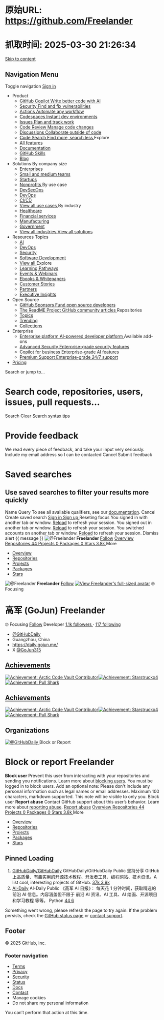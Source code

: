 # 原始URL: https://github.com/Freelander

# 抓取时间: 2025-03-30 21:26:34

[Skip to content](https://github.com/Freelander#start-of-content)
## Navigation Menu
Toggle navigation
[ ](https://github.com/)
[ Sign in ](https://github.com/login?return_to=https%3A%2F%2Fgithub.com%2FFreelander)
  * Product 
    * [ GitHub Copilot Write better code with AI  ](https://github.com/features/copilot)
    * [ Security Find and fix vulnerabilities  ](https://github.com/features/security)
    * [ Actions Automate any workflow  ](https://github.com/features/actions)
    * [ Codespaces Instant dev environments  ](https://github.com/features/codespaces)
    * [ Issues Plan and track work  ](https://github.com/features/issues)
    * [ Code Review Manage code changes  ](https://github.com/features/code-review)
    * [ Discussions Collaborate outside of code  ](https://github.com/features/discussions)
    * [ Code Search Find more, search less  ](https://github.com/features/code-search)
Explore
    * [ All features ](https://github.com/features)
    * [ Documentation ](https://docs.github.com)
    * [ GitHub Skills ](https://skills.github.com)
    * [ Blog ](https://github.blog)
  * Solutions 
By company size
    * [ Enterprises ](https://github.com/enterprise)
    * [ Small and medium teams ](https://github.com/team)
    * [ Startups ](https://github.com/enterprise/startups)
    * [ Nonprofits ](https://github.com/solutions/industry/nonprofits)
By use case
    * [ DevSecOps ](https://github.com/solutions/use-case/devsecops)
    * [ DevOps ](https://github.com/solutions/use-case/devops)
    * [ CI/CD ](https://github.com/solutions/use-case/ci-cd)
    * [ View all use cases ](https://github.com/solutions/use-case)
By industry
    * [ Healthcare ](https://github.com/solutions/industry/healthcare)
    * [ Financial services ](https://github.com/solutions/industry/financial-services)
    * [ Manufacturing ](https://github.com/solutions/industry/manufacturing)
    * [ Government ](https://github.com/solutions/industry/government)
    * [ View all industries ](https://github.com/solutions/industry)
[ View all solutions ](https://github.com/solutions)
  * Resources 
Topics
    * [ AI ](https://github.com/resources/articles/ai)
    * [ DevOps ](https://github.com/resources/articles/devops)
    * [ Security ](https://github.com/resources/articles/security)
    * [ Software Development ](https://github.com/resources/articles/software-development)
    * [ View all ](https://github.com/resources/articles)
Explore
    * [ Learning Pathways ](https://resources.github.com/learn/pathways)
    * [ Events & Webinars ](https://resources.github.com)
    * [ Ebooks & Whitepapers ](https://github.com/resources/whitepapers)
    * [ Customer Stories ](https://github.com/customer-stories)
    * [ Partners ](https://partner.github.com)
    * [ Executive Insights ](https://github.com/solutions/executive-insights)
  * Open Source 
    * [ GitHub Sponsors Fund open source developers  ](https://github.com/sponsors)
    * [ The ReadME Project GitHub community articles  ](https://github.com/readme)
Repositories
    * [ Topics ](https://github.com/topics)
    * [ Trending ](https://github.com/trending)
    * [ Collections ](https://github.com/collections)
  * Enterprise 
    * [ Enterprise platform AI-powered developer platform  ](https://github.com/enterprise)
Available add-ons
    * [ Advanced Security Enterprise-grade security features  ](https://github.com/enterprise/advanced-security)
    * [ Copilot for business Enterprise-grade AI features  ](https://github.com/features/copilot/copilot-business)
    * [ Premium Support Enterprise-grade 24/7 support  ](https://github.com/premium-support)
  * [Pricing](https://github.com/pricing)


Search or jump to...
# Search code, repositories, users, issues, pull requests...
Search 
Clear
[Search syntax tips](https://docs.github.com/search-github/github-code-search/understanding-github-code-search-syntax)
#  Provide feedback 
We read every piece of feedback, and take your input very seriously.
Include my email address so I can be contacted
Cancel  Submit feedback 
#  Saved searches 
## Use saved searches to filter your results more quickly
Name
Query
To see all available qualifiers, see our [documentation](https://docs.github.com/search-github/github-code-search/understanding-github-code-search-syntax). 
Cancel  Create saved search 
[ Sign in ](https://github.com/login?return_to=https%3A%2F%2Fgithub.com%2FFreelander)
[ Sign up ](https://github.com/signup?ref_cta=Sign+up&ref_loc=header+logged+out&ref_page=%2F%3Cuser-name%3E&source=header) Reseting focus
You signed in with another tab or window. [Reload](https://github.com/Freelander) to refresh your session. You signed out in another tab or window. [Reload](https://github.com/Freelander) to refresh your session. You switched accounts on another tab or window. [Reload](https://github.com/Freelander) to refresh your session. Dismiss alert
{{ message }}
![@Freelander](https://avatars.githubusercontent.com/u/10611037?s=64&v=4) **Freelander** [Follow](https://github.com/login?return_to=https%3A%2F%2Fgithub.com%2FFreelander)
[ Overview ](https://github.com/Freelander) [ Repositories 44 ](https://github.com/Freelander?tab=repositories) [ Projects 0 ](https://github.com/Freelander?tab=projects) [ Packages 0 ](https://github.com/Freelander?tab=packages) [ Stars 3.8k ](https://github.com/Freelander?tab=stars)
More
  * [Overview](https://github.com/Freelander)
  * [Repositories](https://github.com/Freelander?tab=repositories)
  * [Projects](https://github.com/Freelander?tab=projects)
  * [Packages](https://github.com/Freelander?tab=packages)
  * [Stars](https://github.com/Freelander?tab=stars)


![@Freelander](https://avatars.githubusercontent.com/u/10611037?s=64&v=4)
**Freelander**
[Follow](https://github.com/login?return_to=https%3A%2F%2Fgithub.com%2FFreelander)
[![View Freelander's full-sized avatar](https://avatars.githubusercontent.com/u/10611037?v=4)](https://avatars.githubusercontent.com/u/10611037?v=4)
🤓
Focusing
#  高军 (GoJun)  Freelander 
🤓
Focusing
[Follow](https://github.com/login?return_to=https%3A%2F%2Fgithub.com%2FFreelander)
Developer
[ 1.1k followers ](https://github.com/Freelander?tab=followers) · [ 117 following ](https://github.com/Freelander?tab=following)
  * [@GitHubDaily](https://github.com/GitHubDaily)
  * Guangzhou, China
  * <https://daily.gojun.me/>
  * X [@GoJun315](https://x.com/GoJun315)


## [Achievements](https://github.com/Freelander?tab=achievements)
[![Achievement: Arctic Code Vault Contributor](https://github.githubassets.com/assets/arctic-code-vault-contributor-default-df8d74122a06.png)](https://github.com/Freelander?achievement=arctic-code-vault-contributor&tab=achievements)[![Achievement: Starstruck](https://github.githubassets.com/assets/starstruck-default-b6610abad518.png)x4](https://github.com/Freelander?achievement=starstruck&tab=achievements)[![Achievement: Pull Shark](https://github.githubassets.com/assets/pull-shark-default-498c279a747d.png)](https://github.com/Freelander?achievement=pull-shark&tab=achievements)
## [Achievements](https://github.com/Freelander?tab=achievements)
[![Achievement: Arctic Code Vault Contributor](https://github.githubassets.com/assets/arctic-code-vault-contributor-default-df8d74122a06.png)](https://github.com/Freelander?achievement=arctic-code-vault-contributor&tab=achievements)[![Achievement: Starstruck](https://github.githubassets.com/assets/starstruck-default-b6610abad518.png)x4](https://github.com/Freelander?achievement=starstruck&tab=achievements)[![Achievement: Pull Shark](https://github.githubassets.com/assets/pull-shark-default-498c279a747d.png)](https://github.com/Freelander?achievement=pull-shark&tab=achievements)
## Organizations
[ ![@GitHubDaily](https://avatars.githubusercontent.com/u/46262515?s=64&v=4) ](https://github.com/GitHubDaily)
Block or Report
#  Block or report Freelander 
**Block user**
Prevent this user from interacting with your repositories and sending you notifications. Learn more about [blocking users](https://docs.github.com/articles/blocking-a-user-from-your-personal-account). 
You must be logged in to block users. 
Add an optional note:  Please don't include any personal information such as legal names or email addresses. Maximum 100 characters, markdown supported. This note will be visible to only you.
Block user 
**Report abuse**
Contact GitHub support about this user’s behavior. Learn more about [reporting abuse](https://docs.github.com/articles/reporting-abuse-or-spam). 
[Report abuse](https://github.com/contact/report-abuse?report=Freelander+%28user%29)
[ Overview ](https://github.com/Freelander) [ Repositories 44 ](https://github.com/Freelander?tab=repositories) [ Projects 0 ](https://github.com/Freelander?tab=projects) [ Packages 0 ](https://github.com/Freelander?tab=packages) [ Stars 3.8k ](https://github.com/Freelander?tab=stars)
More
  * [Overview](https://github.com/Freelander)
  * [Repositories](https://github.com/Freelander?tab=repositories)
  * [Projects](https://github.com/Freelander?tab=projects)
  * [Packages](https://github.com/Freelander?tab=packages)
  * [Stars](https://github.com/Freelander?tab=stars)


##  Pinned  Loading
  1. [GitHubDaily/GitHubDaily](https://github.com/GitHubDaily/GitHubDaily) GitHubDaily/GitHubDaily Public
坚持分享 GitHub 上高质量、有趣实用的开源技术教程、开发者工具、编程网站、技术资讯。A list cool, interesting projects of GitHub. 
[ 37k ](https://github.com/GitHubDaily/GitHubDaily/stargazers) [ 3.9k ](https://github.com/GitHubDaily/GitHubDaily/forks)
  2. [AI-Daily](https://github.com/Freelander/AI-Daily) AI-Daily Public
《高军 AI 日报》： 每天花 1 分钟时间，获取精选的前沿 AI 信息。内容涵盖但不限于 前沿 AI 资讯、AI 工具、AI 绘画、开源项目和学习教程 等等。 
Python [ 44 ](https://github.com/Freelander/AI-Daily/stargazers) [ 6 ](https://github.com/Freelander/AI-Daily/forks)


Something went wrong, please refresh the page to try again. If the problem persists, check the [GitHub status page](https://www.githubstatus.com/) or [contact support](https://github.com/contact). 
## Footer
[ ](https://github.com "GitHub") © 2025 GitHub, Inc. 
### Footer navigation
  * [Terms](https://docs.github.com/site-policy/github-terms/github-terms-of-service)
  * [Privacy](https://docs.github.com/site-policy/privacy-policies/github-privacy-statement)
  * [Security](https://github.com/security)
  * [Status](https://www.githubstatus.com/)
  * [Docs](https://docs.github.com/)
  * [Contact](https://support.github.com?tags=dotcom-footer)
  * Manage cookies 
  * Do not share my personal information 


You can’t perform that action at this time. 
